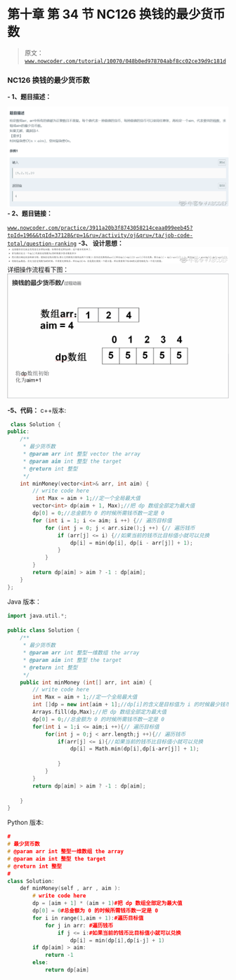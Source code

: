 # 第十章 第 34 节 NC126 换钱的最少货币数

> 原文：[`www.nowcoder.com/tutorial/10070/048b0ed978704abf8cc02ce39d9c181d`](https://www.nowcoder.com/tutorial/10070/048b0ed978704abf8cc02ce39d9c181d)

### NC126 换钱的最少货币数

**- 1、题目描述：**

![图片说明](img/5d7a4c10f5f9f7cdcc08786b6ff13f3f.png "图片标题")
**- 2、题目链接：**

[`www.nowcoder.com/practice/3911a20b3f8743058214ceaa099eeb45?tpId=196&&tqId=37128&rp=1&ru=/activity/oj&qru=/ta/job-code-total/question-ranking`](https://www.nowcoder.com/practice/3911a20b3f8743058214ceaa099eeb45?tpId=196&&tqId=37128&rp=1&ru=/activity/oj&qru=/ta/job-code-total/question-ranking)
**-3、 设计思想：**
![图片说明](img/2cebc596699263981a63d15f5d50ea0f.png "图片标题")
详细操作流程看下图：
![图片说明](img/8b939cb192b045ca86c44c60ded1014e.png "图片标题")

**-5、代码：**
c++版本:

```cpp
 class Solution {
public:
    /**
     * 最少货币数
     * @param arr int 整型 vector the array
     * @param aim int 整型 the target
     * @return int 整型
     */
    int minMoney(vector<int>& arr, int aim) {
        // write code here
         int Max = aim + 1;//定一个全局最大值
        vector<int> dp(aim + 1, Max);//把 dp 数组全部定为最大值
        dp[0] = 0;//总金额为 0 的时候所需钱币数一定是 0
        for (int i = 1; i <= aim; i ++) {// 遍历目标值
            for (int j = 0; j < arr.size();j ++) {// 遍历钱币
                if (arr[j] <= i) {//如果当前的钱币比目标值小就可以兑换
                    dp[i] = min(dp[i], dp[i - arr[j]] + 1);
                }
            }
        }
        return dp[aim] > aim ? -1 : dp[aim];
    }
};

```

Java 版本：

```cpp
import java.util.*;

public class Solution {
    /**
     * 最少货币数
     * @param arr int 整型一维数组 the array
     * @param aim int 整型 the target
     * @return int 整型
     */
    public int minMoney (int[] arr, int aim) {
        // write code here
        int Max = aim + 1;//定一个全局最大值
        int []dp = new int[aim + 1];//dp[i]的含义是目标值为 i 的时候最少钱币数是多少。
        Arrays.fill(dp,Max);//把 dp 数组全部定为最大值
        dp[0] = 0;//总金额为 0 的时候所需钱币数一定是 0
        for(int i = 1;i <= aim;i ++){// 遍历目标值
            for(int j = 0;j < arr.length;j ++){// 遍历钱币
                if(arr[j] <= i){//如果当前的钱币比目标值小就可以兑换
                    dp[i] = Math.min(dp[i],dp[i-arr[j]] + 1);

                }
            }
        }
        return dp[aim] > aim ? -1 : dp[aim];

    }
}

```

Python 版本:

```cpp
#
# 最少货币数
# @param arr int 整型一维数组 the array
# @param aim int 整型 the target
# @return int 整型
#
class Solution:
    def minMoney(self , arr , aim ):
        # write code here
        dp = [aim + 1] * (aim + 1)#把 dp 数组全部定为最大值
        dp[0] = 0#总金额为 0 的时候所需钱币数一定是 0
        for i in range(1,aim + 1):#遍历目标值
            for j in arr: #遍历钱币
                if j <= i:#如果当前的钱币比目标值小就可以兑换
                    dp[i] = min(dp[i],dp[i-j] + 1)
        if dp[aim] > aim:
            return -1
        else:
            return dp[aim]

```